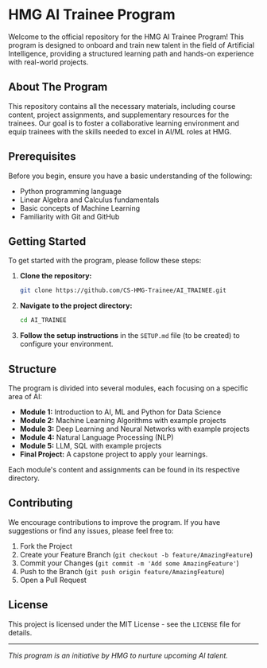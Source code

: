 # HMG AI Trainee Program

Welcome to the official repository for the HMG AI Trainee Program! This program is designed to onboard and train new talent in the field of Artificial Intelligence, providing a structured learning path and hands-on experience with real-world projects.

## About The Program

This repository contains all the necessary materials, including course content, project assignments, and supplementary resources for the trainees. Our goal is to foster a collaborative learning environment and equip trainees with the skills needed to excel in AI/ML roles at HMG.

## Prerequisites

Before you begin, ensure you have a basic understanding of the following:

*   Python programming language
*   Linear Algebra and Calculus fundamentals
*   Basic concepts of Machine Learning
*   Familiarity with Git and GitHub

## Getting Started

To get started with the program, please follow these steps:

1.  **Clone the repository:**
    ```bash
    git clone https://github.com/CS-HMG-Trainee/AI_TRAINEE.git
    ```
2.  **Navigate to the project directory:**
    ```bash
    cd AI_TRAINEE
    ```
3.  **Follow the setup instructions** in the `SETUP.md` file (to be created) to configure your environment.

## Structure

The program is divided into several modules, each focusing on a specific area of AI:

*   **Module 1:** Introduction to AI, ML and Python for Data Science
*   **Module 2:** Machine Learning Algorithms with example projects
*   **Module 3:** Deep Learning and Neural Networks with example projects
*   **Module 4:** Natural Language Processing (NLP)
*   **Module 5:** LLM, SQL with example projects
*   **Final Project:** A capstone project to apply your learnings.

Each module's content and assignments can be found in its respective directory.

## Contributing

We encourage contributions to improve the program. If you have suggestions or find any issues, please feel free to:

1.  Fork the Project
2.  Create your Feature Branch (`git checkout -b feature/AmazingFeature`)
3.  Commit your Changes (`git commit -m 'Add some AmazingFeature'`)
4.  Push to the Branch (`git push origin feature/AmazingFeature`)
5.  Open a Pull Request

## License

This project is licensed under the MIT License - see the `LICENSE` file for details.

---
*This program is an initiative by HMG to nurture upcoming AI talent.*
